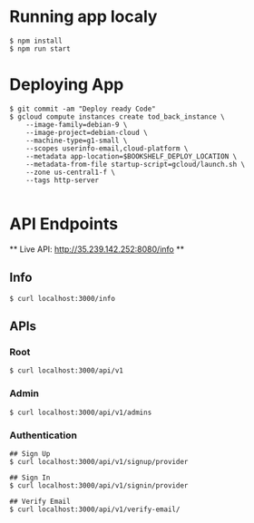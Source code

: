 # Running app localy

```
$ npm install
$ npm run start

```


# Deploying App
```
$ git commit -am "Deploy ready Code"
$ gcloud compute instances create tod_back_instance \
    --image-family=debian-9 \
    --image-project=debian-cloud \
    --machine-type=g1-small \
    --scopes userinfo-email,cloud-platform \
    --metadata app-location=$BOOKSHELF_DEPLOY_LOCATION \
    --metadata-from-file startup-script=gcloud/launch.sh \
    --zone us-central1-f \
    --tags http-server


```


# API Endpoints
** Live API: http://35.239.142.252:8080/info **

## Info
```
$ curl localhost:3000/info
```

## APIs
### Root 
```
$ curl localhost:3000/api/v1
```

### Admin
```
$ curl localhost:3000/api/v1/admins
```

### Authentication
```
## Sign Up
$ curl localhost:3000/api/v1/signup/provider

## Sign In
$ curl localhost:3000/api/v1/signin/provider

## Verify Email
$ curl localhost:3000/api/v1/verify-email/
```
